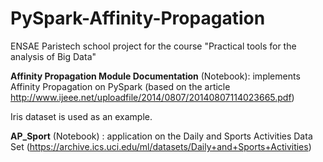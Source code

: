 # PySpark-Affinity-Propagation
ENSAE Paristech school project for the course "Practical tools for the analysis of Big Data"

**Affinity Propagation Module Documentation** (Notebook): implements Affinity Propagation on PySpark (based on the article http://www.ijeee.net/uploadfile/2014/0807/20140807114023665.pdf)

Iris dataset is used as an example.

**AP_Sport** (Notebook) : application on the Daily and Sports Activities Data Set (https://archive.ics.uci.edu/ml/datasets/Daily+and+Sports+Activities)



